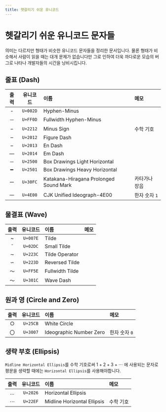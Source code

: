 ```yaml
---
title: 헷갈리기 쉬운 유니코드
---
```


# 헷갈리기 쉬운 유니코드 문자들

의미는 다르지만 형태가 비슷한 유니코드 문자들을 정리한 문서입니다. 물론 형태가 비슷해서 사람이 읽을 때는 대개 문제가 없습니다만 그로 인하여 더욱 까다로운 모습의 버그로 나타나 개발자들의 시간을 낭비시킵니다.


## 줄표 (Dash)

| 출력 | 유니코드 | 이름                                   | 메모          |
|:----:|:--------:|:---------------------------------------|:--------------|
|  -   | `U+002D` | Hyphen-Minus                           |               |
|  －  | `U+FF0D` | Fullwidth Hyphen-Minus                 |               |
|  −   | `U+2212` | Minus Sign                             | 수학 기호     |
|  ‒   | `U+2012` | Figure Dash                            |               |
|  –   | `U+2013` | En Dash                                |               |
|  —   | `U+2014` | Em Dash                                |               |
|  ─   | `U+2500` | Box Drawings Light Horizontal          |               |
|  ━   | `U+2501` | Box Drawings Heavy Horizontal          |               |
|  ー  | `U+30FC` | Katakana-Hiragana Prolonged Sound Mark | 카타가나 장음 |
|  一  | `U+4E00` | CJK Unified Ideograph-4E00             | 한자 숫자 `1` |


## 물결표 (Wave)

| 출력 | 유니코드 | 이름            | 메모      |
|:----:|:--------:|:----------------|:----------|
|  ~   | `U+007E` | Tilde           |           |
|  ˜   | `U+02DC` | Small Tilde     |           |
|  ∼   | `U+223C` | Tilde Operator  |           |
|  ∽   | `U+223D` | Reversed Tilde  |           |
|  ～  | `U+FF5E` | Fullwidth Tilde |           |
|  〜   | `U+301C` | Wave Dash       |           |


## 원과 영 (Circle and Zero)

| 출력 | 유니코드 | 이름                    | 메모          |
|:----:|:--------:|:------------------------|:--------------|
|  ○   | `U+25CB` | White Circle            |               |
|  〇  | `U+3007` | Ideographic Number Zero | 한자 숫자 `0` |


## 생략 부호 (Ellipsis)

`Midline Horizontal Ellipsis`를 수학 기호로써 $1 + 2 + 3 + \cdots$ 에 사용되는 문자로 평문을 생략할 때에는 `Horizontal Ellipsis`를 사용해야합니다.

| 출력 | 유니코드 | 이름                         | 메모      |
|:----:|:--------:|:-----------------------------|:----------|
|  …   | `U+2026` | Horizontal Ellipsis          |           |
|  ⋯   | `U+22EF` | Midline Horizontal Ellipsis  | 수학 기호 |
 